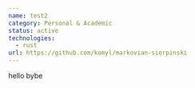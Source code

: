 ```yaml
---
name: test2
category: Personal & Academic
status: active
technologies:
  - rust
url: https://github.com/komyl/markovian-sierpinski
---
```

h﻿ello bybe